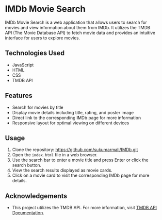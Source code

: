 # IMDb Movie Search

IMDb Movie Search is a web application that allows users to search for movies and view information about them from IMDb. It utilizes the TMDB API (The Movie Database API) to fetch movie data and provides an intuitive interface for users to explore movies.

## Technologies Used

- JavaScript
- HTML
- CSS
- TMDB API

## Features

- Search for movies by title
- Display movie details including title, rating, and poster image
- Direct link to the corresponding IMDb page for more information
- Responsive layout for optimal viewing on different devices

## Usage

1. Clone the repository: https://github.com/sukumarmali/IMDb.git
2. Open the `index.html` file in a web browser.
3. Use the search bar to enter a movie title and press Enter or click the search button.
4. View the search results displayed as movie cards.
5. Click on a movie card to visit the corresponding IMDb page for more details.

## Acknowledgements

- This project utilizes the TMDB API. For more information, visit [TMDB API Documentation](https://developers.themoviedb.org/3).

